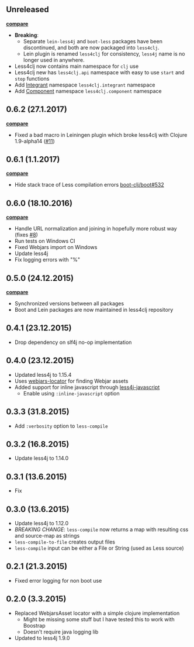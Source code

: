 ## Unreleased

**[compare](https://github.com/Deraen/less4clj/compare/0.6.2...master)**

- **Breaking**:
    - Separate `lein-less4j` and `boot-less` packages have been discontinued,
    and both are now packaged into `less4clj`.
    - Lein plugin is renamed `less4clj` for consistency, `less4j` name is no longer used in anywhere.
- Less4clj now contains main namespace for `clj` use
- Less4clj new has `less4clj.api` namespace with easy to use `start` and `stop` functions
- Add [Integrant](https://github.com/weavejester/integrant) namespace `less4clj.integrant` namespace
- Add [Component](https://github.com/stuartsierra/component) namespace `less4clj.component` namespace

## 0.6.2 (27.1.2017)

**[compare](https://github.com/Deraen/less4clj/compare/0.6.1...0.6.2)**

- Fixed a bad macro in Leiningen plugin which broke less4clj with Clojure 1.9-alpha14 ([#11](https://github.com/Deraen/less4clj/pull/11))

## 0.6.1 (1.1.2017)

**[compare](https://github.com/Deraen/less4clj/compare/0.6.0...0.6.1)**

- Hide stack trace of Less compilation errors [boot-clj/boot#532](https://github.com/boot-clj/boot/pull/532)

## 0.6.0 (18.10.2016)

**[compare](https://github.com/Deraen/less4clj/compare/0.5.0...0.6.0)**

- Handle URL normalization and joining in hopefully more robust way (fixes [#8](https://github.com/Deraen/less4clj/issues/8))
- Run tests on Windows CI
- Fixed Webjars import on Windows
- Update less4j
- Fix logging errors with "%"

## 0.5.0 (24.12.2015)

**[compare](https://github.com/Deraen/less4clj/compare/0.4.1...0.5.0)**

- Synchronized versions between all packages
- Boot and Lein packages are now maintained in less4clj repository

## 0.4.1 (23.12.2015)

- Drop dependency on slf4j no-op implementation

## 0.4.0 (23.12.2015)

- Updated less4j to 1.15.4
- Uses [webjars-locator](https://github.com/webjars/webjars-locator) for
finding Webjar assets
- Added support for inline javascript through [less4j-javascript](https://github.com/SomMeri/less4j-javascript)
    - Enable using `:inline-javascript` option

## 0.3.3 (31.8.2015)

- Add `:verbosity` option to `less-compile`

## 0.3.2 (16.8.2015)

- Update less4j to 1.14.0

## 0.3.1 (13.6.2015)

- Fix

## 0.3.0 (13.6.2015)

- Update less4j to 1.12.0
- *BREAKING CHANGE*: `less-compile` now returns a map with
  resulting css and source-map as strings
- `less-compile-to-file` creates output files
- `less-compile` input can be either a File or String (used as Less source)

## 0.2.1 (21.3.2015)

- Fixed error logging for non boot use

## 0.2.0 (3.3.2015)

- Replaced WebjarsAsset locator with a simple clojure implementation
  - Might be missing some stuff but I have tested this to work with Boostrap
  - Doesn't require java logging lib
- Updated to less4j 1.9.0
